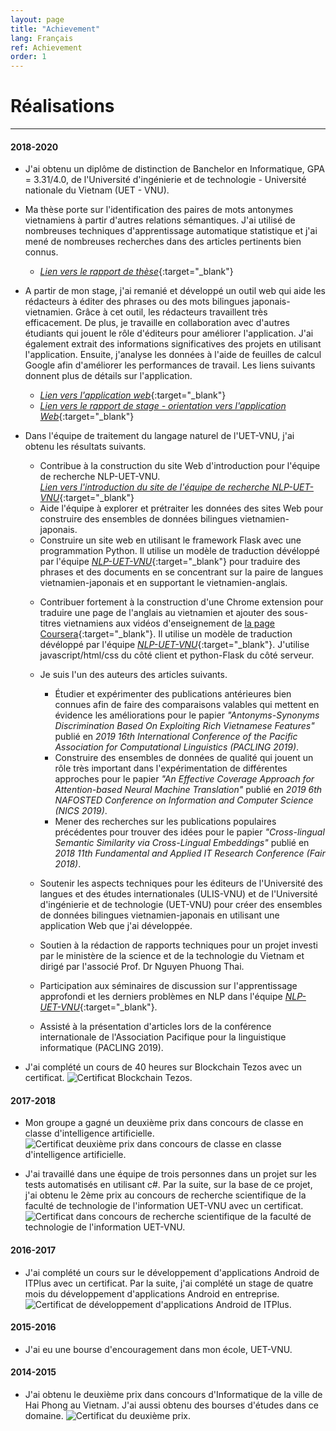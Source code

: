 ```yaml
---
layout: page
title: "Achievement"
lang: Français
ref: Achievement
order: 1
---
```

# Réalisations
---

#### 2018-2020
* J'ai obtenu un diplôme de distinction de Banchelor en Informatique, GPA = 3.31/4.0, de l'Université d'ingénierie et de technologie - Université nationale du Vietnam (UET - VNU).
* Ma thèse porte sur l'identification des paires de mots antonymes vietnamiens à partir d'autres relations sémantiques. J'ai utilisé de nombreuses techniques d'apprentissage automatique statistique et j'ai mené de nombreuses recherches dans des articles pertinents bien connus. 
    * [*Lien vers le rapport de thèse*](https://drive.google.com/file/d/1PT8kAXZ1uPSEA3Tmh38V5i0E-Z30ZfW8/view?usp=sharing){:target="_blank"}

* A partir de mon stage, j'ai remanié et développé un outil web qui aide les rédacteurs à éditer des phrases ou des mots bilingues japonais-vietnamien. Grâce à cet outil, les rédacteurs travaillent très efficacement. De plus, je travaille en collaboration avec d'autres étudiants qui jouent le rôle d'éditeurs pour améliorer l'application. J'ai également extrait des informations significatives des projets en utilisant l'application. Ensuite, j'analyse les données à l'aide de feuilles de calcul Google afin d'améliorer les performances de travail. Les liens suivants donnent plus de détails sur l'application. 
    * [*Lien vers l'application web*](http://ngulieu.dichmay.vn:8888/){:target="_blank"}   
    * [*Lien vers le rapport de stage - orientation vers l'application Web*](https://drive.google.com/file/d/1Y7XfaogJ1cKG2XfF1Vd-J0flC6VfjQtS/view?usp=sharing){:target="_blank"}

<!-- * Je rejoins une classe de Big Data. -->
* Dans l'équipe de traitement du langage naturel de l'UET-VNU, j'ai obtenu les résultats suivants. 
    * Contribue à la construction du site Web d'introduction pour l'équipe de recherche NLP-UET-VNU.  
      [*Lien vers l'introduction du site de l'équipe de recherche NLP-UET-VNU*](https://uetnlp.github.io/fr/Introduction/){:target="_blank"} 
    * Aide l'équipe à explorer et prétraiter les données des sites Web pour construire des ensembles de données bilingues vietnamien-japonais.
    * Construire un site web en utilisant le framework Flask avec une programmation Python. Il utilise un modèle de traduction dévéloppé par l'équipe [*NLP-UET-VNU*](https://uetnlp.github.io/fr/Introduction/){:target="_blank"} pour traduire des phrases et des documents en se concentrant sur la paire de langues vietnamien-japonais et en supportant le vietnamien-anglais. 
    <!--[Link app](https://nmtuet.ddnsfree.com/login_interface/){:target="_blank"} -->
    <!--[Lien de rapport du app](https://nmtuet.ddnsfree.com/login_interface/){:target="_blank"} -->
    * Contribuer fortement à la construction d'une Chrome extension pour traduire une page de l'anglais au vietnamien et ajouter des sous-titres vietnamiens aux vidéos d'enseignement de [la page Coursera](https://www.coursera.org/){:target="_blank"}. Il utilise un modèle de traduction dévéloppé par l'équipe [*NLP-UET-VNU*](https://uetnlp.github.io/fr/Introduction/){:target="_blank"}. J'utilise javascript/html/css du côté client et python-Flask du côté serveur. 
    * Je suis l'un des auteurs des articles suivants. 
        * Étudier et expérimenter des publications antérieures bien connues afin de faire des comparaisons valables qui mettent en évidence les améliorations pour le papier *"Antonyms-Synonyms Discrimination Based On Exploiting Rich Vietnamese Features"* publié en *2019 16th International Conference of the Pacific Association for Computational Linguistics (PACLING 2019)*.
        * Construire des ensembles de données de qualité qui jouent un rôle très important dans l'expérimentation de différentes approches pour le papier *"An Effective Coverage Approach for Attention-based Neural Machine Translation"* publié en *2019 6th NAFOSTED Conference on Information and Computer Science (NICS 2019)*.
        * Mener des recherches sur les publications populaires précédentes pour trouver des idées pour le papier *"Cross-lingual Semantic Similarity via Cross-Lingual Embeddings"* publié en *2018 11th Fundamental and Applied IT Research Conference (Fair 2018)*.  
        
    * Soutenir les aspects techniques pour les éditeurs de l'Université des langues et des études internationales (ULIS-VNU) et de l'Université d'ingénierie et de technologie (UET-VNU) pour créer des ensembles de données bilingues vietnamien-japonais en utilisant une application Web que j'ai développée.
    * Soutien à la rédaction de rapports techniques pour un projet investi par le ministère de la science et de la technologie du Vietnam et dirigé par l'associé Prof. Dr Nguyen Phuong Thai.
    * Participation aux séminaires de discussion sur l'apprentissage approfondi et les derniers problèmes en NLP dans l'équipe [*NLP-UET-VNU*](https://uetnlp.github.io/fr/Introduction/){:target="_blank"}.
    * Assisté à la présentation d'articles lors de la conférence internationale de l'Association Pacifique pour la linguistique informatique (PACLING 2019). 

* J'ai complété un cours de 40 heures sur Blockchain Tezos avec un certificat.
![](/Certificates/Tezos.jpg "Certificat Blockchain Tezos.")

#### 2017-2018
* Mon groupe a gagné un deuxième prix dans concours de classe en classe d'intelligence artificielle.
![](/Certificates/AI.jpg "Certificat deuxième prix dans concours de classe en classe d'intelligence artificielle.")

* J'ai travaillé dans une équipe de trois personnes dans un projet sur les tests automatisés en utilisant c#. Par la suite, sur la base de ce projet, j'ai obtenu le 2ème prix au concours de recherche scientifique de la faculté de technologie de l'information UET-VNU avec un certificat.
![](/Certificates/Csharp.jpg "Certificat dans concours de recherche scientifique de la faculté de technologie de l'information UET-VNU.")

#### 2016-2017
* J'ai complété un cours sur le développement d'applications Android de ITPlus avec un certificat. Par la suite, j'ai complété un stage de quatre mois du développement d'applications Android en entreprise.
![](/Certificates/android.jpg "Certificat de développement d'applications Android de ITPlus.")

#### 2015-2016
* J'ai eu une bourse d'encouragement dans mon école, UET-VNU.

#### 2014-2015
* J'ai obtenu le deuxième prix dans concours d'Informatique de la ville de Hai Phong au Vietnam. J'ai aussi obtenu des bourses d'études dans ce domaine.
![](/Certificates/grade_12.jpg "Certificat du deuxième prix.")
